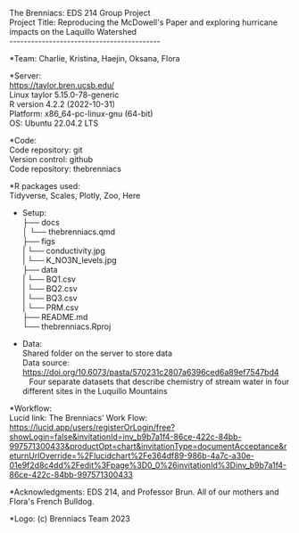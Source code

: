 The Brenniacs: EDS 214 Group Project <br> 
Project Title: Reproducing the McDowell's Paper and exploring hurricane impacts on the Laquillo Watershed  <br> 
------------------------------------------ <br> 

*Team: Charlie, Kristina, Haejin, Oksana, Flora  <br> 

*Server:   <br> 
  https://taylor.bren.ucsb.edu/ <br> 
  Linux taylor 5.15.0-78-generic <br> 
  R version 4.2.2 (2022-10-31) <br> 
  Platform: x86_64-pc-linux-gnu (64-bit) <br> 
  OS: Ubuntu 22.04.2 LTS <br> 

*Code:  <br> 
  Code repository: git <br> 
  Version control: github <br> 
  Code repository: thebrenniacs  <br> 

*R packages used: <br> 
  Tidyverse, Scales, Plotly, Zoo, Here <br> 
  
* Setup: <br> 
├── docs <br> 
│   └── thebrenniacs.qmd <br> 
├──  figs <br> 
|   └──  conductivity.jpg <br> 
|   └──  K_NO3N_levels.jpg <br> 
├── data <br> 
|  └──  BQ1.csv <br> 
|  └──  BQ2.csv <br> 
|  └──  BQ3.csv <br> 
|  └──  PRM.csv <br> 
├── README.md <br> 
└── thebrenniacs.Rproj <br> 
  
* Data:   <br> 
  Shared folder on the server to store data <br> 
  Data source: https://doi.org/10.6073/pasta/570231c2807a6396ced6a89ef7547bd4 <br>   
  Four separate datasets that describe chemistry of stream water in four different sites in the Luquillo Mountains <br> 

*Workflow:  <br> 
  Lucid link: The Brenniacs’ Work Flow:  <br> https://lucid.app/users/registerOrLogin/free?showLogin=false&invitationId=inv_b9b7a1f4-86ce-422c-84bb-997571300433&productOpt=chart&invitationType=documentAcceptance&returnUrlOverride=%2Flucidchart%2Fe364df89-986b-4a7c-a30e-01e9f2d8c4dd%2Fedit%3Fpage%3D0_0%26invitationId%3Dinv_b9b7a1f4-86ce-422c-84bb-997571300433 <br> 

*Acknowledgments: EDS 214, and Professor Brun. All of our mothers and Flora's French Bulldog.

*Logo: (c) Brenniacs Team 2023 
